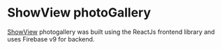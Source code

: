# ShowView photoGallery

[ShowView](https://showview.netlify.app) photogallery was built using the ReactJs frontend library and uses Firebase v9 for backend.

